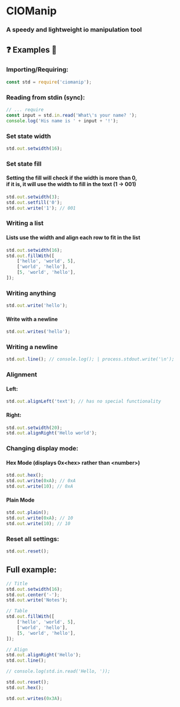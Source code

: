 # CIOManip
### A speedy and lightweight io manipulation tool

## ❓ Examples 🧪
### Importing/Requiring:
```js
const std = require('ciomanip');
```

### Reading from stdin (sync):
```js
// ... require
const input = std.in.read('What\'s your name? ');
console.log('His name is ' + input + '!');
```

### Set state width
```js
std.out.setwidth(16);
```

### Set state fill
#### Setting the fill will check if the width is more than 0,<br/>if it is, it will use the width to fill in the text (1 -> 001)
```js
std.out.setwidth(3);
std.out.setfill('0');
std.out.write('1'); // 001
```

### Writing a list
#### Lists use the width and align each row to fit in the list
```js
std.out.setwidth(16);
std.out.fillWith([
	['hello', 'world', 5],
	['world', 'hello'],
	[5, 'world', 'hello'],
]);
```

### Writing anything
```js
std.out.write('hello');
```
#### Write with a newline
```js
std.out.writes('hello');
```

### Writing a newline
```js
std.out.line(); // console.log(); | process.stdout.write('\n');
```

### Alignment
#### Left:
```js
std.out.alignLeft('text'); // has no special functionality
```
#### Right:
```js
std.out.setwidth(20);
std.out.alignRight('Hello world');
```

### Changing display mode:
#### Hex Mode (displays 0x&lt;hex> rather than &lt;number>)
```js
std.out.hex();
std.out.write(0xA); // 0xA
std.out.write(10); // 0xA
```
#### Plain Mode
```js
std.out.plain();
std.out.write(0xA); // 10
std.out.write(10); // 10
```
### Reset all settings:
```js
std.out.reset();
```

## Full example:
```js
// Title
std.out.setwidth(16);
std.out.center('-');
std.out.write('Notes');

// Table
std.out.fillWith([
	['hello', 'world', 5],
	['world', 'hello'],
	[5, 'world', 'hello'],
]);

// Align
std.out.alignRight('Hello');
std.out.line();

// console.log(std.in.read('Hello, '));

std.out.reset();
std.out.hex();

std.out.writes(0x3A);
```